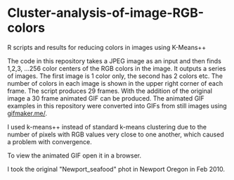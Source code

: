 Cluster-analysis-of-image-RGB-colors
====================================

R scripts and results for reducing colors in images using K-Means++ 

The code in this repository takes a JPEG image as an input and then finds 1,2,3, ...256 color centers of the RGB colors in the image.  It outputs a series of images. The first image is 1 color only, the second has 2 colors etc.  The number of colors in each image is shown in the upper right corner of each frame.  The script produces 29 frames.  With the addition of the original image a 30 frame animated GIF can be produced.  The animated GIF examples in this repository were converted into GIFs from still images using <a href="http://gifmaker.me/" rel="nofollow">gifmaker.me/</a>.

I used k-means++ instead of standard k-means clustering due to the number of pixels with RGB values very close to one another, which caused a problem with convergence.

To view the animated GIF open it in a browser.

I took the original "Newport_seafood" phot in Newport Oregon in Feb 2010.
